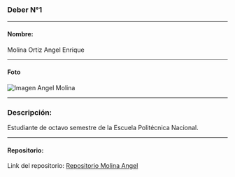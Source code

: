 ### Deber N°1
___

#### Nombre: 

Molina Ortiz Angel Enrique
___

#### Foto
![Imagen Angel Molina](https://scontent.fuio1-1.fna.fbcdn.net/t31.0-8/14352083_10205865223424811_341910812119888167_o.jpg)

___

### Descripción:
Estudiante de octavo semestre de la Escuela Politécnica Nacional. 

___

#### Repositorio:
Link del repositorio: [Repositorio Molina Angel](https://github.com/f3ar161/JavaScript)
